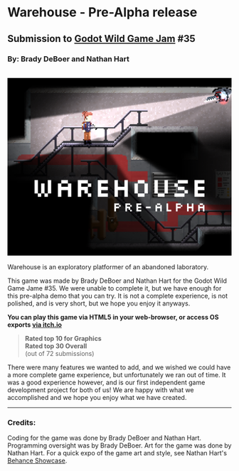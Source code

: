 # **Warehouse** - Pre-Alpha release

## Submission to [Godot Wild Game Jam](https://godotwildjam.com/) #35

### By: Brady DeBoer and Nathan Hart
\
![Cover image for the Warehouse game](Cover.png)

Warehouse is an exploratory platformer of an abandoned laboratory.

This game was made by Brady DeBoer and Nathan Hart for the Godot Wild Game Jame #35. We were unable to complete it, but we have enough for this pre-alpha demo that you can try. It is not a complete experience, is not polished, and is very short, but we hope you enjoy it anyways. 

**You can play this game via HTML5 in your web-browser, or access OS exports [via itch.io](https://conscience.itch.io/warehouse-pre-alpha)**

>**Rated top 10 for Graphics** \
**Rated top 30 Overall**\
(out of 72 submissions)

There were many features we wanted to add, and we wished we could have a more complete game experience, but unfortunately we ran out of time. It was a good experience however, and is our first independent game development project for both of us! We are happy with what we accomplished and we hope you enjoy what we have created.

---
### Credits:
Coding for the game was done by Brady DeBoer and Nathan Hart. Programming oversight was by Brady DeBoer. Art for the game was done by Nathan Hart. For a quick expo of the game art and style, see Nathan Hart's [Behance Showcase](https://www.behance.net/gallery/134803249/Warehouse-Game-Pre-Alpha-Showcase).
